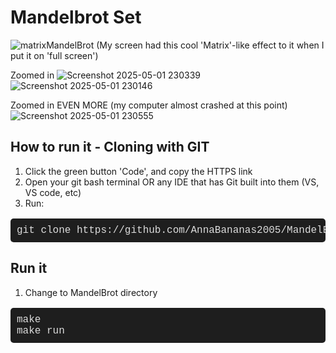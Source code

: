 # Mandelbrot Set

![matrixMandelBrot](https://github.com/user-attachments/assets/d6ac8e4e-eda2-4499-9d9e-74a9d4e823fa)
(My screen had this cool 'Matrix'-like effect to it when I put it on 'full screen')

Zoomed in
![Screenshot 2025-05-01 230339](https://github.com/user-attachments/assets/9d4c5c07-dcfa-429c-8348-6ee7b6b605bc)
![Screenshot 2025-05-01 230146](https://github.com/user-attachments/assets/d44a47bd-9f77-4c44-af06-36609cee312e)

Zoomed in EVEN MORE (my computer almost crashed at this point)
![Screenshot 2025-05-01 230555](https://github.com/user-attachments/assets/d156cbb9-19e2-420e-bd65-2f3b12564d49)

## How to run it - Cloning with GIT

1. Click the green button 'Code', and copy the HTTPS link
2. Open your git bash terminal OR any IDE that has Git built into them (VS, VS code, etc)
3. Run:
<pre style="font-family: 'Courier New', monospace; font-size: 16px; background-color: #1e1e1e; color: #dcdcdc; padding: 10px; border-radius: 5px;">
git clone https://github.com/AnnaBananas2005/MandelBrot.git
</pre>

## Run it
1. Change to MandelBrot directory
<pre style="font-family: 'Courier New', monospace; font-size: 16px; background-color: #1e1e1e; color: #dcdcdc; padding: 10px; border-radius: 5px;">
make
make run
</pre>


